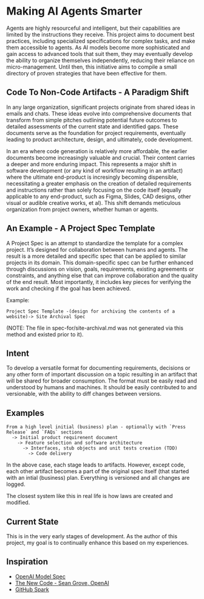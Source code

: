 # Making AI Agents Smarter

Agents are highly resourceful and intelligent, but their capabilities are limited by the instructions they receive. This project aims to document best practices, including specialized specifications for complex tasks, and make them accessible to agents. As AI models become more sophisticated and gain access to advanced tools that suit them, they may eventually develop the ability to organize themselves independently, reducing their reliance on micro-management. Until then, this initiative aims to compile a small directory of proven strategies that have been effective for them.

## Code To Non-Code Artifacts - A Paradigm Shift
In any large organization, significant projects originate from shared ideas in emails and chats. These ideas evolve into comprehensive documents that transform from simple pitches outlining potential future outcomes to detailed assessments of the current state and identified gaps. These documents serve as the foundation for project requirements, eventually leading to product architecture, design, and ultimately, code development.

In an era where code generation is relatively more affordable, the earlier documents become increasingly valuable and crucial. Their content carries a deeper and more enduring impact. This represents a major shift in software development (or any kind of workflow resulting in an artifact) where the ultimate end-product is incresingly becoming dispensible, necessitating a greater emphasis on the creation of detailed requirements and instructions rather than solely focusing on the code itself (equally applicable to any end-product, such as Figma, Slides, CAD designs, other visual or audible creative works, et al). This shift demands meticulous organization from project owners, whether human or agents.

## An Example - A Project Spec Template
A Project Spec is an attempt to standardize the template for a complex project. It’s designed for collaboration between humans and agents. The result is a more detailed and specific spec that can be applied to similar projects in its domain. This domain-specific spec can be further enhanced through discussions on vision, goals, requirements, existing agreements or constraints, and anything else that can improve collaboration and the quality of the end result. Most importantly, it includes key pieces for verifying the work and checking if the goal has been achieved.

Example:
```
Project Spec Template -(design for archiving the contents of a website)-> Site Archival Spec
```

(NOTE: The file in spec-for/site-archival.md was not generated via this method and existed prior to it).

## Intent
To develop a versatile format for documenting requirements, decisions or any other form of important discussion on a topic resulting in an artifact that will be shared for broader consumption. The format must be easily read and understood by humans and machines. It should be easily contributed to and versionable, with the ability to diff changes between versions.

## Examples
```
From a high level initial (business) plan - optionally with `Press Release` and `FAQs` sections
  -> Initial product requirenent document
    -> Feature selection and software architecture
      -> Interfaces, stub objects and unit tests creation (TDD)
        -> Code delivery
```

In the above case, each stage leads to artifacts. However, except code, each other artifact becomes a part of the original spec itself (that started with an intial (business) plan. Everything is versioned and all changes are logged.

The closest system like this in real life is how laws are created and modified. 

## Current State
This is in the very early stages of development. As the author of this project, my goal is to continually enhance this based on my experiences.

## Inspiration
- [OpenAI Model Spec](https://model-spec.openai.com/2025-09-12.html)
- [The New Code - Sean Grove, OpenAI](https://www.youtube.com/watch?v=8rABwKRsec4)
- [GitHub Spark](https://github.com/features/spark)
